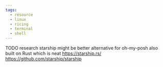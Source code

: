 ```yaml
---
tags:
  - resource
  - linux
  - ricing
  - terminal
  - shell
---
```

TODO
research starship might be better alternative for oh-my-posh
also built on Rust which is neat
https://starship.rs/
https://github.com/starship/starship